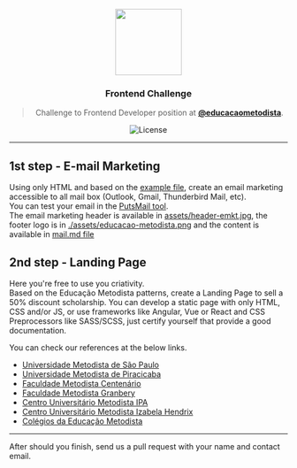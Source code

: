 <p align="center">
  <img src="http://educacaometodista.org.br/++theme++novo-logo-rede/img/lrm.png" width="120">
</p>

<h3 align="center">
  Frontend Challenge
</h3>

<blockquote align="center">
Challenge to Frontend Developer position at <a href="https://github.com/educacaometodista"><strong>@educacaometodista</strong></a>.
</blockquote>

<p align="center">
  <img alt="License" src="https://img.shields.io/badge/license-MIT-%2304D361">
</p>

<hr/>

## 1st step - E-mail Marketing

Using only HTML and based on the [example file](./emkt-example.png), create an email marketing accessible to all mail box (Outlook, Gmail, Thunderbird Mail, etc).  
You can test your email in the [PutsMail tool](https://putsmail.com).  
The email marketing header is available in [assets/header-emkt.jpg](/assets/header-emkt.jpg), the footer logo is in [./assets/educacao-metodista.png](/assets/educacao-metodista.png) and the content is available in [mail.md file](assets/mail.md)

## 2nd step - Landing Page

Here you're free to use you criativity.  
Based on the Educação Metodista patterns, create a Landing Page to sell a 50% discount scholarship.
You can develop a static page with only HTML, CSS and/or JS, or use frameworks like Angular, Vue or React and CSS Preprocessors like SASS/SCSS, just certify yourself that provide a good documentation.

You can check our references at the below links.

* [Universidade Metodista de São Paulo](https://metodista.br)
* [Universidade Metodista de Piracicaba](http://unimep.edu.br)
* [Faculdade Metodista Centenário](http://metodistacentenario.com.br)
* [Faculdade Metodista Granbery](http://granbery.edu.br)
* [Centro Universitário Metodista IPA](http://ipametodista.edu.br)
* [Centro Universitário Metodista Izabela Hendrix](http://izabelahendrix.edu.br)
* [Colégios da Educação Metodista](http://colegiometodista.g12.br)

<hr />

After should you finish, send us a pull request with your name and contact email.